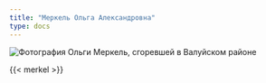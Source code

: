 ```yaml
---
title: "Меркель Ольга Александровна"
type: docs
---
```


![Фотография Ольги Меркель, сгоревшей в Валуйском районе](/static/img/butyrki/merkel.jpg "Фотография Ольги Александровны Меркель из архивно-следственного дела")

{{< merkel >}}
